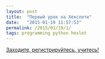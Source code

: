 ```yaml
---
layout: post
title:  "Первый урок на Хекслете"
date:   "2015-01-19 11:57:53"
permalink: /2015/01/19/1/
tags: programming python hexlet
---
```


[Заходите, регистрируйтесь, учитесь!](https://hexlet.io/lessons/python_base)
